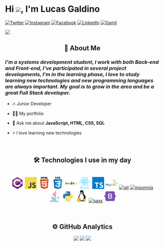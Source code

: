 # Hi <img src="https://raw.githubusercontent.com/kaueMarques/kaueMarques/master/hi.gif" width="30px">, I'm Lucas Galdino

[![Twitter](https://img.shields.io/badge/Twitter-1DA1F2?style=for-the-badge&logo=twitter&logoColor=white)](https://twitter.com/LucaasGaldinno)
[![Instagram](https://img.shields.io/badge/Instagram-E4405F?style=for-the-badge&logo=instagram&logoColor=white)](https://www.instagram.com/lucaasgaldinno/)
[![Facebook](https://img.shields.io/badge/Facebook-1877F2?style=for-the-badge&logo=facebook&logoColor=white)](https://www.facebook.com/Lucas.Galdino.com.br)
[![LinkedIn](https://img.shields.io/badge/LinkedIn-0077B5?style=for-the-badge&logo=linkedin&logoColor=white)](https://www.linkedin.com/in/lucaas-galdinno/)
[![Gamil](https://img.shields.io/badge/Gmail-D14836?style=for-the-badge&logo=gmail&logoColor=white)](mailto:lucaas.galdinno@gmail.com)
<br />

<img src="https://komarev.com/ghpvc/?username=LucasGaldinno&color=orange" />

<h2 align="center">📌 About Me</h2>

### ***I'm a systems development student, I work with both Back-end and Front-end, I've participated in several project developments, I'm in the learning phase, I love to study learning new technologies and new programming languages are always important. My goal is to grow in the area and be a great Full Stack developer.***

- 🔥 Junior Developer

- 👩‍💻 My portfolio 

- 💬 Ask me about **JavaScript, HTML, CSS, SQL**

- ⚡️ I love learning new technologies

<br />

<h2 align="center">🛠️ Technologies I use in my day</h2>

<div align="center">
<div style="display: inline_block"><br/>
<a href="https://www.w3schools.com/cs/index.php" target="_blank"><img src="https://raw.githubusercontent.com/devicons/devicon/master/icons/csharp/csharp-original.svg" alt="C-Sharp" width="40" height="40"/></a>
<a href="https://www.w3schools.com/js/default.asp" target="_blank"><img src="https://raw.githubusercontent.com/devicons/devicon/master/icons/javascript/javascript-original.svg" alt="JavaScript" width="40" height="40"/></a>
<a href="https://www.w3schools.com/html/default.asp" target="_blank"><img src="https://raw.githubusercontent.com/devicons/devicon/master/icons/html5/html5-original-wordmark.svg" alt="HTML5" width="40" height="40"/></a>
<a href="https://www.w3schools.com/css/default.asp" target="_blank"><img src="https://raw.githubusercontent.com/devicons/devicon/master/icons/css3/css3-original-wordmark.svg" alt="CSS3" width="40" height="40"/></a>
<a href="https://nodejs.org/en/docs/" target="_blank"><img src="https://raw.githubusercontent.com/devicons/devicon/master/icons/nodejs/nodejs-original-wordmark.svg" alt="Nodejs" width="40" height="40"/></a>
<a href="https://reactjs.org/" target="_blank"><img src="https://raw.githubusercontent.com/devicons/devicon/master/icons/react/react-original-wordmark.svg" alt="React" width="40" height="40"/></a>
<a href="https://www.typescriptlang.org/docs/" target="_blank"><img src="https://raw.githubusercontent.com/devicons/devicon/master/icons/typescript/typescript-original.svg" alt="Typescript" width="40" height="40"/></a>
<a href="https://dev.mysql.com/doc/" target="_blank"><img src="https://raw.githubusercontent.com/devicons/devicon/master/icons/mysql/mysql-original-wordmark.svg" alt="Mysql" width="40" height="40"/></a>
<a href="https://git-scm.com/doc" target="_blank"><img src="https://www.vectorlogo.zone/logos/git-scm/git-scm-icon.svg" alt="git" width="40" height="40"/></a>
<a href="https://docs.insomnia.rest/" target="_blank"><img src="https://s3.amazonaws.com/s3.roaringapps.com/assets/icons/1561251841927-Insomnia.png" alt="insomnia" width="40" height="40"/></a>
<a href="https://dev.java/learn/" target="_blank"><img src="https://raw.githubusercontent.com/devicons/devicon/master/icons/java/java-original.svg" alt="Java" width="40" height="40"/></a>
<a href="https://www.python.org/doc/" target="_blank"><img src="https://raw.githubusercontent.com/devicons/devicon/master/icons/python/python-original.svg" alt="Python" width="40" height="40"/></a>
<a href="https://www.linux.org/" target="_blank"><img src="https://raw.githubusercontent.com/devicons/devicon/master/icons/linux/linux-original.svg" alt="linux" width="40" height="40"/></a>
<a href="https://sass-lang.com/documentation" target="_blank"><img src="https://upload.wikimedia.org/wikipedia/commons/thumb/9/96/Sass_Logo_Color.svg/1024px-Sass_Logo_Color.svg.png" alt="sass" width="40" height="40"/></a>
<a href="https://getbootstrap.com/docs/5.1/getting-started/introduction/" target="_blank"><img src="https://raw.githubusercontent.com/devicons/devicon/master/icons/bootstrap/bootstrap-plain.svg" alt="bootstrap" width="40" height="40"/></a>
</div>
</div>
<br /><br />

<h2 align="center">⚙️ GitHub Analytics</h2>

<div align="center">
  <img height="180em" src="https://github-readme-stats.vercel.app/api?username=LucasGaldinno&show_icons=true&theme=tokyonight" />
  <img height="190em" src="https://github-readme-stats.vercel.app/api/top-langs/?username=LucasGaldinno&layout=compact&theme=tokyonight" /> 
  <img height="190em" src="https://github-readme-streak-stats.herokuapp.com/?user=LucasGaldinno&layout=compact&theme=tokyonight">
</div>
<br /><br />
